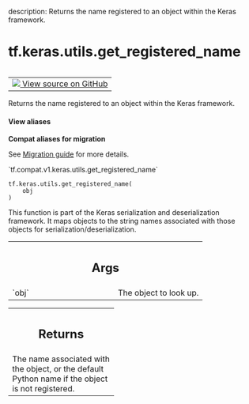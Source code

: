 description: Returns the name registered to an object within the Keras framework.

<div itemscope itemtype="http://developers.google.com/ReferenceObject">
<meta itemprop="name" content="tf.keras.utils.get_registered_name" />
<meta itemprop="path" content="Stable" />
</div>

# tf.keras.utils.get_registered_name

<!-- Insert buttons and diff -->

<table class="tfo-notebook-buttons tfo-api nocontent" align="left">
<td>
  <a target="_blank" href="https://github.com/keras-team/keras/tree/v2.7.0/keras/utils/generic_utils.py#L393-L411">
    <img src="https://www.tensorflow.org/images/GitHub-Mark-32px.png" />
    View source on GitHub
  </a>
</td>
</table>



Returns the name registered to an object within the Keras framework.

<section class="expandable">
  <h4 class="showalways">View aliases</h4>
  <p>
<b>Compat aliases for migration</b>
<p>See
<a href="https://www.tensorflow.org/guide/migrate">Migration guide</a> for
more details.</p>
<p>`tf.compat.v1.keras.utils.get_registered_name`</p>
</p>
</section>

<pre class="devsite-click-to-copy prettyprint lang-py tfo-signature-link">
<code>tf.keras.utils.get_registered_name(
    obj
)
</code></pre>



<!-- Placeholder for "Used in" -->

This function is part of the Keras serialization and deserialization
framework. It maps objects to the string names associated with those objects
for serialization/deserialization.

<!-- Tabular view -->
 <table class="responsive fixed orange">
<colgroup><col width="214px"><col></colgroup>
<tr><th colspan="2"><h2 class="add-link">Args</h2></th></tr>

<tr>
<td>
`obj`
</td>
<td>
The object to look up.
</td>
</tr>
</table>



<!-- Tabular view -->
 <table class="responsive fixed orange">
<colgroup><col width="214px"><col></colgroup>
<tr><th colspan="2"><h2 class="add-link">Returns</h2></th></tr>
<tr class="alt">
<td colspan="2">
The name associated with the object, or the default Python name if the
object is not registered.
</td>
</tr>

</table>

